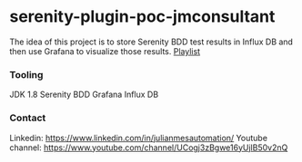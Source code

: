 # serenity-plugin-poc-jmconsultant

The idea of this project is to store Serenity BDD test results in Influx DB and then use Grafana to visualize those results.
[Playlist](https://www.youtube.com/playlist?list=PLeo6Q1inqlOdmMojUW2URlK0fnuJbO4RF)

### Tooling
JDK 1.8 
Serenity BDD
Grafana
Influx DB

### Contact

Linkedin: https://www.linkedin.com/in/julianmesautomation/
Youtube channel: https://www.youtube.com/channel/UCogj3zBgwe16yUjlB50v2nQ
